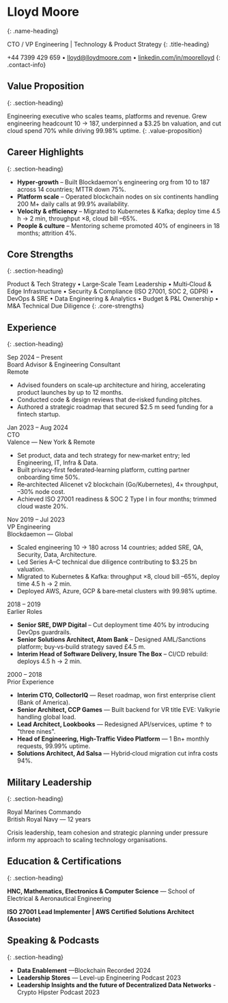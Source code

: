 # Lloyd Moore
{: .name-heading}

CTO / VP Engineering | Technology & Product Strategy
{: .title-heading}

<span>+44 7399 429 659</span> • 
<span><a href="mailto:lloyd@lloydmoore.com">lloyd@lloydmoore.com</a></span> • 
<span><a href="https://linkedin.com/in/moorelloyd">linkedin.com/in/moorelloyd</a></span>
{: .contact-info}

## Value Proposition
{: .section-heading}

Engineering executive who scales teams, platforms and revenue. Grew engineering headcount 10 → 187, underpinned a $3.25 bn valuation, and cut cloud spend 70% while driving 99.98% uptime.
{: .value-proposition}

## Career Highlights
{: .section-heading}

- **Hyper‑growth** – Built Blockdaemon's engineering org from 10 to 187 across 14 countries; MTTR down 75%.
- **Platform scale** – Operated blockchain nodes on six continents handling 200 M+ daily calls at 99.9% availability.
- **Velocity & efficiency** – Migrated to Kubernetes & Kafka; deploy time 4.5 h → 2 min, throughput ×8, cloud bill –65%.
- **People & culture** – Mentoring scheme promoted 40% of engineers in 18 months; attrition 4%.

## Core Strengths
{: .section-heading}

Product & Tech Strategy • Large‑Scale Team Leadership • Multi‑Cloud & Edge Infrastructure • Security & Compliance (ISO 27001, SOC 2, GDPR) • DevOps & SRE • Data Engineering & Analytics • Budget & P&L Ownership • M&A Technical Due Diligence
{: .core-strengths}

## Experience
{: .section-heading}

<div class="resume-entry" markdown="1">
<div class="resume-date">Sep 2024 – Present</div>
<div class="resume-content">
<div class="resume-position">Board Advisor & Engineering Consultant</div>
<div class="resume-company">Remote</div>
<div class="resume-description" markdown="1">

- Advised founders on scale‑up architecture and hiring, accelerating product launches by up to 12 months.
- Conducted code & design reviews that de‑risked funding pitches.
- Authored a strategic roadmap that secured $2.5 m seed funding for a fintech startup.

</div>
</div>
</div>

<div class="resume-entry" markdown="1">
<div class="resume-date">Jan 2023 – Aug 2024</div>
<div class="resume-content">
<div class="resume-position">CTO</div>
<div class="resume-company">Valence — New York & Remote</div>
<div class="resume-description" markdown="1">

- Set product, data and tech strategy for new‑market entry; led Engineering, IT, Infra & Data.
- Built privacy‑first federated‑learning platform, cutting partner onboarding time 50%.
- Re‑architected Alicenet v2 blockchain (Go/Kubernetes), 4× throughput, –30% node cost.
- Achieved ISO 27001 readiness & SOC 2 Type I in four months; trimmed cloud waste 20%.

</div>
</div>
</div>

<div class="resume-entry" markdown="1">
<div class="resume-date">Nov 2019 – Jul 2023</div>
<div class="resume-content">
<div class="resume-position">VP Engineering</div>
<div class="resume-company">Blockdaemon — Global</div>
<div class="resume-description" markdown="1">

- Scaled engineering 10 → 180 across 14 countries; added SRE, QA, Security, Data, Architecture.
- Led Series A–C technical due diligence contributing to $3.25 bn valuation.
- Migrated to Kubernetes & Kafka: throughput ×8, cloud bill –65%, deploy time 4.5 h → 2 min.
- Deployed AWS, Azure, GCP & bare‑metal clusters with 99.98% uptime.

</div>
</div>
</div>

<div class="resume-entry" markdown="1">
<div class="resume-date">2018 – 2019</div>
<div class="resume-content">
<div class="resume-position">Earlier Roles</div>
<div class="resume-company"></div>
<div class="resume-description" markdown="1">

- **Senior SRE, DWP Digital** – Cut deployment time 40% by introducing DevOps guardrails.
- **Senior Solutions Architect, Atom Bank** – Designed AML/Sanctions platform; buy‑vs‑build strategy saved £4.5 m.
- **Interim Head of Software Delivery, Insure The Box** – CI/CD rebuild: deploys 4.5 h → 2 min.

</div>
</div>
</div>

<div class="resume-entry" markdown="1">
<div class="resume-date">2000 – 2018</div>
<div class="resume-content">
<div class="resume-position">Prior Experience</div>
<div class="resume-company"></div>
<div class="resume-description" markdown="1">

- **Interim CTO, CollectorIQ** — Reset roadmap, won first enterprise client (Bank of America).
- **Senior Architect, CCP Games** — Built backend for VR title EVE: Valkyrie handling global load.
- **Lead Architect, Lookbooks** — Redesigned API/services, uptime ↑ to "three nines".
- **Head of Engineering, High‑Traffic Video Platform** — 1 Bn+ monthly requests, 99.99% uptime.
- **Solutions Architect, Ad Salsa** — Hybrid‑cloud migration cut infra costs 94%.

</div>
</div>
</div>

## Military Leadership
{: .section-heading}

<div class="resume-entry" markdown="1">
<div class="resume-date"></div>
<div class="resume-content">
<div class="resume-position">Royal Marines Commando</div>
<div class="resume-company">British Royal Navy — 12 years</div>
<div class="resume-description" markdown="1">

Crisis leadership, team cohesion and strategic planning under pressure inform my approach to scaling technology organisations.

</div>
</div>
</div>

## Education & Certifications
{: .section-heading}

<div class="resume-entry" markdown="1">
<div class="resume-date"></div>
<div class="resume-content">
<div class="resume-description" markdown="1">

**HNC, Mathematics, Electronics & Computer Science** — School of Electrical & Aeronautical Engineering

**ISO 27001 Lead Implementer | AWS Certified Solutions Architect (Associate)**

</div>
</div>
</div>

## Speaking & Podcasts
{: .section-heading}

<div class="resume-entry" markdown="1">
<div class="resume-date"></div>
<div class="resume-content">
<div class="resume-description" markdown="1">

- **Data Enablement** —Blockchain Recorded 2024 
- **Leadership Stores** — Level-up Engineering Podcast 2023
- **Leadership Insights and the future of Decentralized Data Networks** - Crypto Hipster Podcast 2023

</div>
</div>
</div>
